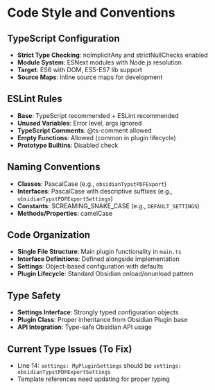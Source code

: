 # Code Style and Conventions

## TypeScript Configuration
- **Strict Type Checking**: noImplicitAny and strictNullChecks enabled
- **Module System**: ESNext modules with Node.js resolution
- **Target**: ES6 with DOM, ES5-ES7 lib support
- **Source Maps**: Inline source maps for development

## ESLint Rules
- **Base**: TypeScript recommended + ESLint recommended
- **Unused Variables**: Error level, args ignored
- **TypeScript Comments**: @ts-comment allowed
- **Empty Functions**: Allowed (common in plugin lifecycle)
- **Prototype Builtins**: Disabled check

## Naming Conventions
- **Classes**: PascalCase (e.g., `obsidianTypstPDFExport`)
- **Interfaces**: PascalCase with descriptive suffixes (e.g., `obsidianTypstPDFExportSettings`)
- **Constants**: SCREAMING_SNAKE_CASE (e.g., `DEFAULT_SETTINGS`)
- **Methods/Properties**: camelCase

## Code Organization
- **Single File Structure**: Main plugin functionality in `main.ts`
- **Interface Definitions**: Defined alongside implementation
- **Settings**: Object-based configuration with defaults
- **Plugin Lifecycle**: Standard Obsidian onload/onunload pattern

## Type Safety
- **Settings Interface**: Strongly typed configuration objects
- **Plugin Class**: Proper inheritance from Obsidian Plugin base
- **API Integration**: Type-safe Obsidian API usage

## Current Type Issues (To Fix)
- Line 14: `settings: MyPluginSettings` should be `settings: obsidianTypstPDFExportSettings`
- Template references need updating for proper typing